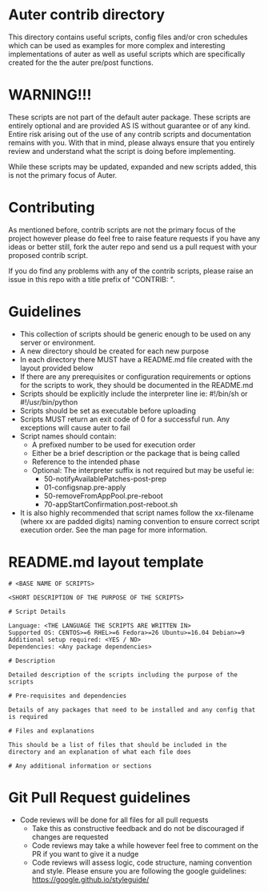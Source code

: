 # Auter contrib directory

This directory contains useful scripts, config files and/or cron schedules which can be used as examples for more complex and interesting implementations of auter as well as useful scripts which are specifically created for the the auter pre/post functions.


# WARNING!!!

These scripts are not part of the default auter package. These scripts are entirely optional and are provided AS IS without guarantee or of any kind. Entire risk arising out of the use of any contrib scripts and documentation remains with you. With that in mind, please always ensure that you entirely review and understand what the script is doing before implementing.

While these scripts may be updated, expanded and new scripts added, this is not the primary focus of Auter.


# Contributing

As mentioned before, contrib scripts are not the primary focus of the project however please do feel free to raise feature requests if you have any ideas or better still, fork the auter repo and send us a pull request with your proposed contrib script.

If you do find any problems with any of the contrib scripts, please raise an issue in this repo with a title prefix of "CONTRIB: ".

# Guidelines
- This collection of scripts should be generic enough to be used on any server or environment.
- A new directory should be created for each new purpose
- In each directory there MUST have a README.md file created with the layout provided below
- If there are any prerequisites or configuration requirements or options for the scripts to work, they should be documented in the README.md
- Scripts should be explicitly include the interpreter line ie: #!/bin/sh or #!/usr/bin/python
- Scripts should be set as executable before uploading
- Scripts MUST return an exit code of 0 for a successful run. Any exceptions will cause auter to fail
- Script names should contain:
  - A prefixed number to be used for execution order
  - Either be a brief description or the package that is being called
  - Reference to the intended phase
  - Optional: The interpreter suffix is not required but may be useful ie:
    - 50-notifyAvailablePatches-post-prep
    - 01-configsnap.pre-apply
    - 50-removeFromAppPool.pre-reboot
    - 70-appStartConfirmation.post-reboot.sh
- It is also highly recommended that script names follow the xx-filename (where xx are padded digits) naming convention to ensure correct script execution order. See the man page for more information.


# README.md layout template
```
# <BASE NAME OF SCRIPTS>

<SHORT DESCRIPTION OF THE PURPOSE OF THE SCRIPTS>

# Script Details

Language: <THE LANGUAGE THE SCRIPTS ARE WRITTEN IN>
Supported OS: CENTOS>=6 RHEL>=6 Fedora>=26 Ubuntu>=16.04 Debian>=9
Additional setup required: <YES / NO>
Dependencies: <Any package dependencies>

# Description

Detailed description of the scripts including the purpose of the scripts

# Pre-requisites and dependencies

Details of any packages that need to be installed and any config that is required

# Files and explanations

This should be a list of files that should be included in the directory and an explanation of what each file does

# Any additional information or sections
```

# Git Pull Request guidelines

- Code reviews will be done for all files for all pull requests
  - Take this as constructive feedback and do not be discouraged if changes are requested
  - Code reviews may take a while however feel free to comment on the PR if you want to give it a nudge
  - Code reviews will assess logic, code structure, naming convention and style. Please ensure you are following the google guidelines: https://google.github.io/styleguide/
